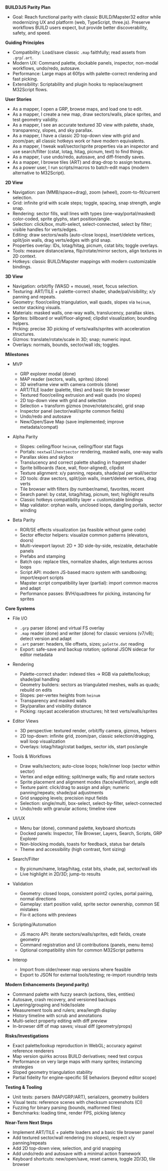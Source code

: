 **BUILD3JS Parity Plan**

- Goal: Reach functional parity with classic BUILD/Mapster32 editor while modernizing UX and platform (web, TypeScript, three.js). Preserve workflows BUILD users expect, but provide better discoverability, safety, and speed.

**Guiding Principles**

- Compatibility: Load/save classic `.map` faithfully; read assets from `.grp`/`.art`.
- Modern UX: Command palette, dockable panels, inspector, non-modal workflows, undo/redo, autosave.
- Performance: Large maps at 60fps with palette-correct rendering and fast picking.
- Extensibility: Scriptability and plugin hooks to replace/augment M32Script flows.

**User Stories**

- As a mapper, I open a GRP, browse maps, and load one to edit.
- As a mapper, I create a new map, draw sectors/walls, place sprites, and test geometry validity.
- As a mapper, I see an accurate textured 3D view with palette, shade, transparency, slopes, and sky parallax.
- As a mapper, I have a classic 2D top-down view with grid and zoom/pan; all classic hotkeys work or have modern equivalents.
- As a mapper, I tweak wall/sector/sprite properties via an inspector and use search/filter (cstat, lotag, hitag, picnum, text) to find things.
- As a mapper, I use undo/redo, autosave, and diff-friendly saves.
- As a mapper, I browse tiles (ART) and drag-drop to assign textures.
- As a power user, I run scripts/macros to batch-edit maps (modern alternative to M32Script).

**2D View**

- Navigation: pan (MMB/space+drag), zoom (wheel), zoom-to-fit/current selection.
- Grid: infinite grid with scale steps; toggle, spacing, snap strength, angle snap.
- Rendering: sector fills, wall lines with types (one-way/portal/masked) color-coded, sprite glyphs, start position/angle.
- Selection: click/box, multi-select, select-connected, select by filter; visible handles for verts/edges.
- Editing: draw sectors/walls (auto-close loops), insert/delete vertices, split/join walls, drag verts/edges with grid snap.
- Properties overlay: IDs, lotag/hitag, picnum, cstat bits; toggle overlays.
- Tools: measure distance/area, flip/rotate/mirror sectors, align textures in 2D context.
- Hotkeys: classic BUILD/Mapster mappings with modern customizable bindings.

**3D View**

- Navigation: orbit/fly (WASD + mouse), reset, focus selection.
- Texturing: ART/TILE + palette-correct shader, shade/pal/visibility; x/y panning and repeats.
- Geometry: floor/ceiling triangulation, wall quads, slopes via `heinum`, sector stacking visuals.
- Materials: masked walls, one-way walls, translucency, parallax skies.
- Sprites: billboard or wall/floor-aligned; clipdist visualization; bounding helpers.
- Picking: precise 3D picking of verts/walls/sprites with acceleration structures.
- Gizmos: translate/rotate/scale in 3D; snap; numeric input.
- Overlays: normals, bounds, sector/wall ids; toggles.

**Milestones**

- MVP
  - GRP explorer modal (done)
  - MAP reader (sectors, walls, sprites) (done)
  - 3D wireframe view with camera controls (done)
  - ART/TILE loader (palette, tiles) and basic tile browser
  - Textured floor/ceiling extrusion and wall quads (no slopes)
  - 2D top-down view with grid and selection
  - Selection + transform gizmos (move/rotate/scale), grid snap
  - Inspector panel (sector/wall/sprite common fields)
  - Undo/redo and autosave
  - New/Open/Save Map (save implemented; improve metadata/compat)

- Alpha Parity
  - Slopes: ceiling/floor `heinum`, ceiling/floor stat flags
  - Portals: `nextwall`/`nextsector` rendering, masked walls, one-way walls
  - Parallax skies and skybox
  - Translucency and correct palette shading in fragment shader
  - Sprite billboards (face, wall, floor-aligned), clipdist
  - Texture alignment: x/y panning, repeats, shade/pal per wall/sector
  - 2D tools: draw sectors, split/join walls, insert/delete vertices, drag verts
  - Tile browser with filters (by number/name), favorites, recent
  - Search panel: by cstat, lotag/hitag, picnum, text; highlight results
  - Classic hotkeys compatibility layer + customizable bindings
  - Map validator: orphan walls, unclosed loops, dangling portals, sector winding

- Beta Parity
  - ROR/SE effects visualization (as feasible without game code)
  - Sector effector helpers: visualize common patterns (elevators, doors)
  - Multi-viewport layout: 2D + 3D side-by-side, resizable, detachable panels
  - Prefabs and stamping
  - Batch ops: replace tiles, normalize shades, align textures across loops
  - Script API: modern JS-based macro system with sandboxing; import/export scripts
  - Mapster script compatibility layer (partial): import common macros and adapt
  - Performance passes: BVH/quadtrees for picking, instancing for sprites

**Core Systems**

- File I/O
  - `.grp` parser (done) and virtual FS overlay
  - `.map` reader (done) and writer (done) for classic versions (v7/v8); detect version and adapt
  - `.art` parser: headers, tile offsets, sizes; `palette.dat` reading
  - Export: safe-save and backup rotation; optional JSON sidecar for editor metadata

- Rendering
  - Palette-correct shader: indexed tiles → RGB via palette/lookup; shade/pal handling
  - Geometry builders: sectors as triangulated meshes, walls as quads; rebuild on edits
  - Slopes: per-vertex heights from `heinum`
  - Transparency and masked walls
  - Sky/parallax and visibility distance
  - Picking: raycast acceleration structures; hit test verts/walls/sprites

- Editor Views
  - 3D perspective: textured render, orbit/fly camera, gizmos, helpers
  - 2D top-down: infinite grid, zoom/pan, classic selection/dragging, wall loop visualization
  - Overlays: lotag/hitag/cstat badges, sector ids, start pos/angle

- Tools & Workflows
  - Draw walls/sectors; auto-close loops; hole/inner loop (sector within sector)
  - Vertex and edge editing; split/merge walls; flip and rotate sectors
  - Sprite placement and alignment modes (face/wall/floor), angle edit
  - Texture paint: click/drag to assign and align; numeric panning/repeats; shade/pal adjustments
  - Grid snapping levels; precision input fields
  - Selection: single/multi, box-select, select-by-filter, select-connected
  - Undo/redo with granular actions; timeline view

- UI/UX
  - Menu bar (done), command palette, keyboard shortcuts
  - Docked panels: Inspector, Tile Browser, Layers, Search, Scripts, GRP Explorer
  - Non-blocking modals, toasts for feedback, status bar details
  - Theme and accessibility (high contrast, font sizing)

- Search/Filter
  - By picnum/name, lotag/hitag, cstat bits, shade, pal, sector/wall ids
  - Live highlight in 2D/3D; jump-to results

- Validation
  - Geometry: closed loops, consistent point2 cycles, portal pairing, normal directions
  - Gameplay: start position valid, sprite sector ownership, common SE mistakes
  - Fix-it actions with previews

- Scripting/Automation
  - JS macro API: iterate sectors/walls/sprites, edit fields, create geometry
  - Command registration and UI contributions (panels, menu items)
  - Optional compatibility shim for common M32Script patterns

- Interop
  - Import from older/newer map versions where feasible
  - Export to JSON for external tools/testing; re-import roundtrip tests

**Modern Enhancements (beyond parity)**

- Command palette with fuzzy search (actions, tiles, entities)
- Autosave, crash recovery, and versioned backups
- Layering/grouping and hide/isolate
- Measurement tools and rulers; area/length display
- History timeline with scrub and annotations
- Multi-select property editing with diff preview
- In-browser diff of map saves; visual diff (geometry/props)

**Risks/Investigations**

- Exact palette/lookup reproduction in WebGL; accuracy against reference renderers
- Map version quirks across BUILD derivatives; need test corpus
- Performance on very large maps with many sprites; instancing strategies
- Sloped geometry triangulation stability
- Partial fidelity for engine-specific SE behaviors (beyond editor scope)

**Testing & Tooling**

- Unit tests: parsers (MAP/GRP/ART), serializers, geometry builders
- Visual tests: reference scenes with checksum screenshots (CI)
- Fuzzing for binary parsing (bounds, malformed files)
- Benchmarks: loading time, render FPS, picking latency

**Near-Term Next Steps**

- Implement ART/TILE + palette loaders and a basic tile browser panel
- Add textured sector/wall rendering (no slopes), respect x/y panning/repeats
- Add 2D top-down view, selection, and grid snapping
- Add undo/redo and autosave with a minimal action framework
- Keyboard shortcuts: new/open/save, reset camera, toggle 2D/3D, tile browser
